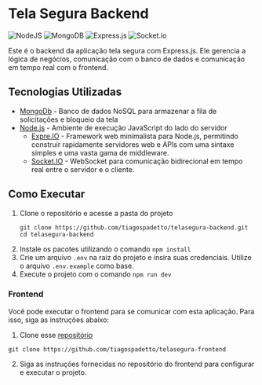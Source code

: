 # Tela Segura Backend

![NodeJS](https://img.shields.io/badge/node.js-6DA55F?style=for-the-badge&logo=node.js&logoColor=white)
![MongoDB](https://img.shields.io/badge/MongoDB-%234ea94b.svg?style=for-the-badge&logo=mongodb&logoColor=white)
![Express.js](https://img.shields.io/badge/express.js-%23404d59.svg?style=for-the-badge&logo=express&logoColor=%2361DAFB)
![Socket.io](https://img.shields.io/badge/Socket.io-black?style=for-the-badge&logo=socket.io&badgeColor=010101)


Este é o backend da aplicação tela segura com Express.js. Ele gerencia a lógica de negócios, comunicação com o banco de dados e comunicação em tempo real com o frontend.
 
## Tecnologias Utilizadas

- [MongoDb](https://www.mongodb.com/pt-br/) - Banco de dados NoSQL para armazenar a fila de solicitações e bloqueio da tela
- [Node.js](https://nodejs.org/) - Ambiente de execução JavaScript do lado do servidor
  - [Expre.IO](https://expressjs.com/) - Framework web minimalista para Node.js, permitindo construir rapidamente servidores web e APIs com uma sintaxe simples e uma vasta gama de middleware.
  - [Socket.IO](https://socket.io/) - WebSocket para comunicação bidirecional em tempo real entre o servidor e o cliente.

## Como Executar

1. Clone o repositório e acesse a pasta do projeto
   ```shell
   git clone https://github.com/tiagospadetto/telasegura-backend.git
   cd telasegura-backend
    ```
2. Instale os pacotes utilizando o comando `npm install`
3. Crie um arquivo `.env` na raiz do projeto e insira suas credenciais. Utilize o arquivo `.env.example` como base.
4. Execute o projeto com o comando `npm run dev`

### Frontend

Você pode executar o frontend para se comunicar com esta aplicação. Para isso, siga as instruções abaixo:

1. Clone esse [repositório](https://github.com/tiagospadetto/telasegura-frontend)
```
git clone https://github.com/tiagospadetto/telasegura-frontend
```

2. Siga as instruções fornecidas no repositório do frontend para configurar e executar o projeto.
